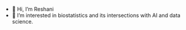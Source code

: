 - 👋 Hi, I’m Reshani
- 👀 I’m interested in biostatistics and its intersections with AI and data science.



<!---
reshani2022/reshani2022 is a ✨ special ✨ repository because its `README.md` (this file) appears on your GitHub profile.
You can click the Preview link to take a look at your changes.
--->
